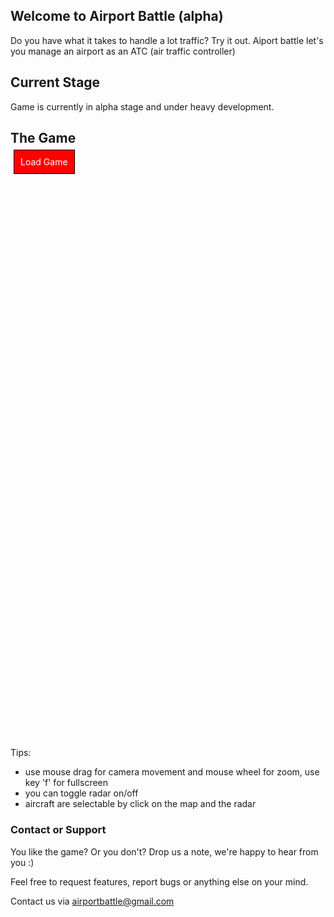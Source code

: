 ## Welcome to Airport Battle (alpha)

Do you have what it takes to handle a lot traffic? Try it out. Aiport battle let's you manage an airport as an ATC (air traffic controller)

## Current Stage
Game is currently in alpha stage and under heavy development.

## The Game

<script>
    var loadFrame = function() {
        var htmlString = '<iframe src="airportbattle/index.html" style="width: 1400px; height: 900px; border: 0px; position: absolute; left: 0; right: 0; margin: auto;" allow="autoplay; fullscreen"></iframe>'
        var div = document.getElementById( 'game-container' )
        div.insertAdjacentHTML( 'beforeend', htmlString )
        document.getElementById('game-loader').remove()
    }   
</script>
<a id="game-loader" onclick="loadFrame()" style="border: 1px solid black;padding: 10px;margin: 5px;background-color: red;color: white;cursor: pointer;">Load Game</a>
<div id="game-container" style="display:block; height: 900px"></div>

Tips:
- use mouse drag for camera movement and mouse wheel for zoom, use key 'f' for fullscreen
- you can toggle radar on/off 
- aircraft are selectable by click on the map and the radar

###  Contact or Support

You like the game? Or you don't? Drop us a note, we're happy to hear from you :)

Feel free to request features, report bugs or anything else on your mind.

Contact us via [airportbattle@gmail.com](mailto:airportbattle@gmail.com)

